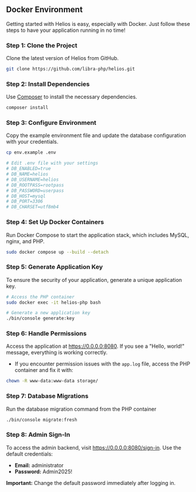 ## Docker Environment

Getting started with Helios is easy, especially with Docker. Just follow these steps to have your application running in no time!

### Step 1: Clone the Project
Clone the latest version of Helios from GitHub.
```bash
git clone https://github.com/libra-php/helios.git
```

### Step 2: Install Dependencies
Use [Composer](https://getcomposer.org) to install the necessary dependencies.
```bash
composer install
```

### Step 3: Configure Environment
Copy the example environment file and update the database configuration with your credentials.
```bash
cp env.example .env

# Edit .env file with your settings
# DB_ENABLED=true
# DB_NAME=helios
# DB_USERNAME=helios
# DB_ROOTPASS=rootpass
# DB_PASSWORD=userpass
# DB_HOST=mysql
# DB_PORT=3306
# DB_CHARSET=utf8mb4
```

### Step 4: Set Up Docker Containers
Run Docker Compose to start the application stack, which includes MySQL, nginx, and PHP.
```bash
sudo docker compose up --build --detach
```

### Step 5: Generate Application Key
To ensure the security of your application, generate a unique application key.
```bash
# Access the PHP container
sudo docker exec -it helios-php bash
```
```bash
# Generate a new application key
./bin/console generate:key
```

### Step 6: Handle Permissions
Access the application at https://0.0.0.0:8080. If you see a "Hello, world!" message, everything is working correctly. 

- If you encounter permission issues with the `app.log` file, access the PHP container and fix it with:
```bash
chown -R www-data:www-data storage/
```

### Step 7: Database Migrations
Run the database migration command from the PHP container
```bash
./bin/console migrate:fresh
```

### Step 8: Admin Sign-In
To access the admin backend, visit https://0.0.0.0:8080/sign-in. Use the default credentials:
- **Email:** administrator
- **Password:** Admin2025!

**Important:** Change the default password immediately after logging in.
